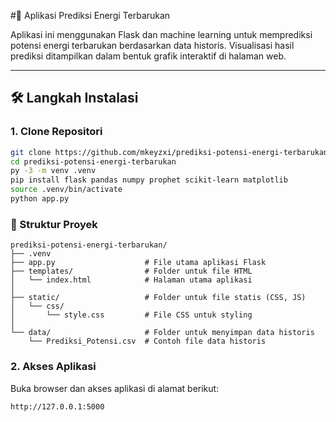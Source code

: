 #🔋 Aplikasi Prediksi Energi Terbarukan
 
 Aplikasi ini menggunakan Flask dan machine learning untuk memprediksi potensi energi terbarukan berdasarkan data historis. Visualisasi hasil prediksi ditampilkan dalam bentuk grafik interaktif di halaman web.
 
 ---
 
 ## 🛠️ Langkah Instalasi
 
 ### 1. Clone Repositori
 
 ```bash gunakan terminal VSCode
 git clone https://github.com/mkeyzxi/prediksi-potensi-energi-terbarukan.git
 cd prediksi-potensi-energi-terbarukan
 py -3 -m venv .venv
 pip install flask pandas numpy prophet scikit-learn matplotlib
 source .venv/bin/activate
 python app.py
 
 ```
 
 ### 📁 Struktur Proyek
 ```
 prediksi-potensi-energi-terbarukan/
 ├── .venv
 ├── app.py                    # File utama aplikasi Flask
 ├── templates/                # Folder untuk file HTML
 │   └── index.html            # Halaman utama aplikasi
 │
 ├── static/                   # Folder untuk file statis (CSS, JS)
 │   └── css/
 │       └── style.css         # File CSS untuk styling
 │
 └── data/                     # Folder untuk menyimpan data historis
     └── Prediksi_Potensi.csv  # Contoh file data historis
 ```
 ### 2. Akses Aplikasi
 Buka browser dan akses aplikasi di alamat berikut:
 
 ```Run
 http://127.0.0.1:5000
 ```

